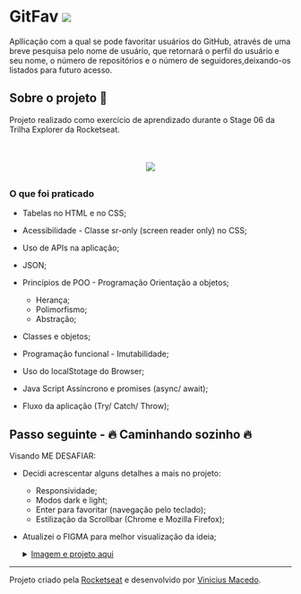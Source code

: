 # GitFav <img src="https://github.com/Macedovin/GitFavorites/blob/master/assets/Git_fav-ico.ico" width=30px>

Apllicação com a qual se pode favoritar usuários do GitHub, através de uma breve pesquisa pelo nome de usuário, que retornará o perfil do usuário e seu nome, o número de repositórios e o número de seguidores,deixando-os listados para futuro acesso.

## Sobre o projeto 🚀

Projeto realizado como exercício de aprendizado durante o Stage 06 da Trilha Explorer da Rocketseat.

<h1 align="center">
    <img src="https://github.com/Macedovin/GitFavorites/blob/master/Evolu%C3%A7%C3%A3o%20Rocket%20-%20GitFav.gif">
</h1>

### O que foi praticado

- Tabelas no HTML e no CSS;
- Acessibilidade - Classe sr-only (screen reader only) no CSS;
- Uso de APIs na aplicação;
- JSON;
- Princípios de POO - Programação Orientação a objetos;

  - Herança;
  - Polimorfismo;
  - Abstração;

- Classes e objetos;
- Programação funcional - Imutabilidade;
- Uso do localStotage do Browser;
- Java Script Assíncrono e promises (async/ await);
- Fluxo da aplicação (Try/ Catch/ Throw);

## Passo seguinte - 🔥 Caminhando sozinho 🔥

Visando ME DESAFIAR:

- Decidi acrescentar alguns detalhes a mais no projeto:

  - Responsividade;
  - Modos dark e light;
  - Enter para favoritar (navegação pelo teclado);
  - Estilização da Scrollbar (Chrome e Mozilla Firefox);

- Atualizei o FIGMA para melhor visualização da ideia;

   <details>

     <summary>
       <a href="https://www.figma.com/file/i0ekwHTbyWPorfjcF5w4xf/%5BDesafios-Explorer%5D-My---GitFav?node-id=0%3A1" target="_blank">
         Imagem e projeto aqui
        </a>
     </summary>
     <br/>
         <a><img src="https://github.com/Macedovin/GitFavorites/blob/master/Git-Fav-FIGMA.png" width=450px/></a>
      
   </details>
   
 --- 
   
 Projeto criado pela [Rocketseat](https://github.com/Rocketseat) e desenvolvido por [Vinicius&nbsp;Macedo](https://github.com/Macedovin).
